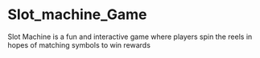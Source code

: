 # Slot_machine_Game
Slot Machine is a fun and interactive game where players spin the reels in hopes of matching symbols to win rewards
